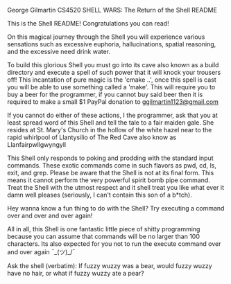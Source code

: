George Gilmartin
CS4520
SHELL WARS: The Return of the Shell
README

This is the Shell README! Congratulations you can read!

On this magical journey through the Shell you will experience various sensations
such as excessive euphoria, hallucinations, spatial reasoning, and the excessive need drink water.

To build this glorious Shell you must go into its cave also known as a build directory and execute a spell of such power that it
will knock your trousers off! This incantation of pure magic is the 'cmake ..', once this spell is cast you will be able to use something
called a 'make'. This will require you to buy a beer for the programmer, if you cannot buy said beer then it is required to make a small
$1 PayPal donation to ggilmartin1123@gmail.com

If you cannot do either of these actions, I the programmer, ask that you at least spread word of this Shell and tell the tale
to a fair maiden gale. She resides at St. Mary's Church in the hollow of the white hazel near to the rapid whirlpool of Llantysilio of The Red Cave 
also know as Llanfairpwllgwyngyll

This Shell only responds to poking and prodding with the standard input commands.
These exotic commands come in such flavors as pwd, cd, ls, exit, and grep. Please be aware that the Shell is not
at its final form. This means it cannot perform the very powerful spirit bomb pipe command. Treat the Shell with the utmost respect
and it shell treat you like what ever it damn well pleases (seriously, I can't contain this son of a b*tch).

Hey wanna know a fun thing to do with the Shell? Try executing a command over and over and over again!

All in all, this Shell is one fantastic little piece of shitty programming because you can assume that commands will be no larger
than 100 characters. Its also expected for you not to run the execute command over and over again ¯\_(ツ)_/¯

Ask the shell (verbatim):
If fuzzy wuzzy was a bear, would fuzzy wuzzy have no hair, or what if fuzzy wuzzy ate a pear? 
